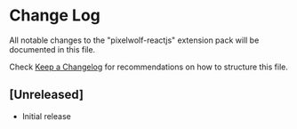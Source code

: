 # Change Log

All notable changes to the "pixelwolf-reactjs" extension pack will be documented in this file.

Check [Keep a Changelog](http://keepachangelog.com/) for recommendations on how to structure this file.

## [Unreleased]

- Initial release
